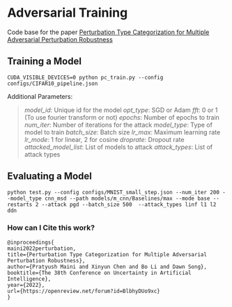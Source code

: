 # Adversarial Training

Code base for the paper [Perturbation Type Categorization for Multiple Adversarial Perturbation
Robustness](https://proceedings.mlr.press/v180/maini22a/maini22a.pdf)

## Training a Model

```
CUDA_VISIBLE_DEVICES=0 python pc_train.py --config configs/CIFAR10_pipeline.json 
```

Additional Parameters:

> *model_id*: Unique id for the model
*opt_type*: SGD or Adam
*fft*: 0 or 1 (To use fourier transform or not)
*epochs*: Number of epochs to train
*num_iter*: Number of iterations for the attack
*model_type*: Type of model to train
*batch_size*: Batch size
*lr_max*: Maximum learning rate
*lr_mode*: 1 for linear, 2 for cosine
*droprate*: Dropout rate
*attacked_model_list*: List of models to attack
*attack_types*: List of attack types


## Evaluating a Model
```
python test.py --config configs/MNIST_small_step.json --num_iter 200 --model_type cnn_msd --path models/m_cnn/Baselines/max --mode base --restarts 2 --attack pgd --batch_size 500  --attack_types linf l1 l2 ddn
```

### How can I Cite this work?

```
@inproceedings{
maini2022perturbation,
title={Perturbation Type Categorization for Multiple Adversarial Perturbation Robustness},
author={Pratyush Maini and Xinyun Chen and Bo Li and Dawn Song},
booktitle={The 38th Conference on Uncertainty in Artificial Intelligence},
year={2022},
url={https://openreview.net/forum?id=BlbhyDUo9xc}
}
```